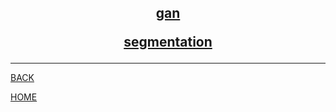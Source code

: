 <center> 
<h2>

[gan](gan/index.md) 

[segmentation](segmentation/index.md) 

</center>

---
[BACK](../index.md)

[HOME](../../index.md)